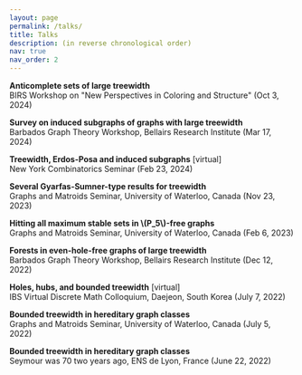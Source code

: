 ```yaml
---
layout: page
permalink: /talks/
title: Talks
description: (in reverse chronological order)
nav: true
nav_order: 2
---
```



<b>Anticomplete sets of large treewidth</b>\
BIRS Workshop on "New Perspectives in Coloring and Structure" (Oct 3, 2024)

**Survey on induced subgraphs of graphs with large treewidth**\
Barbados Graph Theory Workshop, Bellairs Research Institute (Mar 17, 2024)

**Treewidth, Erdos-Posa and induced subgraphs** [virtual]\
   New York Combinatorics Seminar (Feb 23, 2024)

**Several Gyarfas-Sumner-type results for treewidth**\
Graphs and Matroids Seminar, University of Waterloo, Canada (Nov 23, 2023)

**Hitting all maximum stable sets in \\(P\_5\\)-free graphs**\
Graphs and Matroids Seminar, University of Waterloo, Canada (Feb 6, 2023)


**Forests in even-hole-free graphs of large treewidth**\
Barbados Graph Theory Workshop, Bellairs Research Institute (Dec 12, 2022)


**Holes, hubs, and bounded treewidth** [virtual]\
IBS Virtual Discrete Math Colloquium, Daejeon, South Korea (July 7, 2022)


**Bounded treewidth in hereditary graph classes**\
Graphs and Matroids Seminar, University of Waterloo, Canada (July 5, 2022)


**Bounded treewidth in hereditary graph classes**\
 Seymour was 70 two years ago, ENS de Lyon, France (June 22, 2022)
